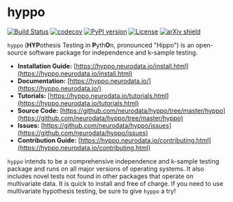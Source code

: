 # hyppo

[![Build Status](https://travis-ci.org/neurodata/hyppo.svg?branch=master)](https://travis-ci.org/neurodata/hyppo)
[![codecov](https://codecov.io/gh/neurodata/hyppo/branch/master/graph/badge.svg)](https://codecov.io/gh/neurodata/hyppo)
[![PyPI version](https://img.shields.io/pypi/v/hyppo.svg)](https://pypi.org/project/hyppo/)
[![License](https://img.shields.io/github/license/neurodata/hyppo)](https://hyppo.neurodata.io/license.html)
[![arXiv shield](https://img.shields.io/badge/arXiv-1907.02088-red.svg?style=flat)](https://arxiv.org/abs/1907.02088)

`hyppo` (**HYP**othesis Testing in **P**yth**O**n, pronounced "Hippo") is an open-source software package for independence and k-sample testing.

- **Installation Guide:** [https://hyppo.neurodata.io/install.html](https://hyppo.neurodata.io/install.html)
- **Documentation:** [https://hyppo.neurodata.io/](https://hyppo.neurodata.io/)
- **Tutorials:** [https://hyppo.neurodata.io/tutorials.html](https://hyppo.neurodata.io/tutorials.html)
- **Source Code:** [https://github.com/neurodata/hyppo/tree/master/hyppo](https://github.com/neurodata/hyppo/tree/master/hyppo)
- **Issues:** [https://github.com/neurodata/hyppo/issues](https://github.com/neurodata/hyppo/issues)
- **Contribution Guide:** [https://hyppo.neurodata.io/contributing.html](https://hyppo.neurodata.io/contributing.html)

`hyppo` intends to be a comprehensive independence and k-sample testing package and runs on all major versions of operating systems. It also includes novel tests not found in other packages that operate on multivariate data. It is quick to install and free of charge. If you need to use multivariate hypothesis testing, be sure to give `hyppo` a try!
